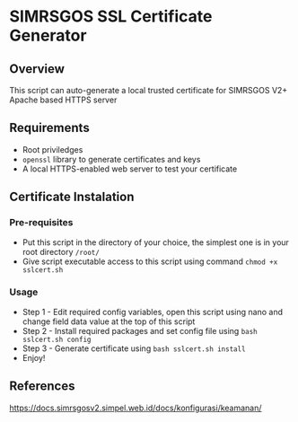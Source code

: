 # SIMRSGOS SSL Certificate Generator
## Overview
This script can auto-generate a local trusted certificate for SIMRSGOS V2+ Apache based HTTPS server

## Requirements
* Root priviledges
* `openssl` library to generate certificates and keys
* A local HTTPS-enabled web server to test your certificate

## Certificate Instalation

### Pre-requisites
* Put this script in the directory of your choice, the simplest one is in your root directory ```/root/```
* Give script executable access to this script using command ```chmod +x sslcert.sh```

### Usage
* Step 1 - Edit required config variables, open this script using nano and change field data value at the top of this script
* Step 2 - Install required packages and set config file using ```bash sslcert.sh config```
* Step 3 - Generate certificate using ```bash sslcert.sh install```
* Enjoy!

## References
https://docs.simrsgosv2.simpel.web.id/docs/konfigurasi/keamanan/
